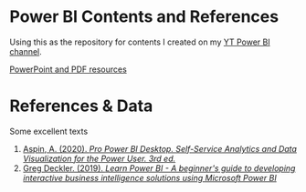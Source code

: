 # Power BI Contents and References
Using this as the repository for contents I created on my [YT Power BI channel](https://youtube.com/playlist?list=PL0x2NspvKPpFcquqs3k_DTWZIqYMQSq5V).

[PowerPoint and PDF resources](https://github.com/anthonyng2/powerbi/tree/main/PowerPoint%20(PDF))

# References & Data
Some excellent texts
1. [Aspin, A. (2020). _Pro Power BI Desktop. Self-Service Analytics and Data Visualization for the Power User. 3rd ed._](https://github.com/Apress/pro-power-bi-desk)
2. [Greg Deckler. (2019). _Learn Power BI - A beginner's guide to developing interactive business intelligence solutions using Microsoft Power BI_](https://github.com/PacktPublishing/Learn-Power-BI)

